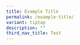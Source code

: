 ```yaml
---
title: Example Title
permalink: /example-title/
variant: tiptap
description: ""
third_nav_title: Test
---
```

<p></p>